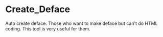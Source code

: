 # Create_Deface
Auto create deface. Those who want to make deface but can't do HTML coding. This tool is very useful for them.
